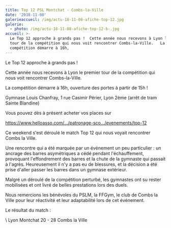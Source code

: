 ```yaml
---
title: Top 12 PSL Montchat - Combs-la-Ville
date: '2018-11-08'
galerieaccueil: /img/actu-18-11-08-afiche-top-12.jpg
galerie:
  - photo: /img/actu-18-11-08-afiche-top-12-b-.jpg
accueil: >-
  Le Top 12 approche à grands pas !  Cette année nous recevons à Lyon le premier
  tour de la compétition qui nous voit rencontrer Combs-la-Ville.   La
  compétition démarre à 16h,
---
```

Le Top 12 approche à grands pas !

Cette année nous recevons à Lyon le premier tour de la compétition qui nous voit rencontrer Combs-la-Ville.

La compétition démarre à 16h, ouverture des portes à partir de 15h !



Gymnase Louis Chanfray, 1 rue Casimir Périer, Lyon 2ème (arrêt de tram Sainte Blandine)



Vous pouvez dès à présent acheter vos places sur

https://www.helloasso.com/…/patronage-sco…/evenements/top-12



Ce weekend s'est déroulé le match Top 12 qui nous voyait rencontrer Combs la Ville.

Une rencontre qui a été marquée par un événement un peu particulier : un ancrage des barres asymétriques a cédé pendant l'échauffement, provoquant l'effondrement des barres et la chute de la gymnaste qui passait à l'agrès. Heureusement il n'y a pas eu de blessures, et la décision a été prise d'aller passer les barres dans un gymnase extérieur.

Malgré un déroulé de la compétition perturbé, les gymnastes ont su rester mobilisées et ont livré de belles prestations lors des duels.

Nous remercions les bénévoles du PSLM, la FFGym, le club de Combs la Ville pour leur réactivité et leur adaptabilité lors de cet événement.

Le résultat du match :

\ Lyon Montchat 20 - 28 Combs la Ville
